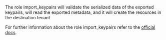 The role import_keypairs
will validate the serialized data of
the exported keypairs, will read the exported
metadata, and it will create the resources
in the destination tenant.

For further information about the role import_keypairs refer to the
[official docs](https://os-migrate.github.io/os-migrate/roles/role-import_keypairs.html).
